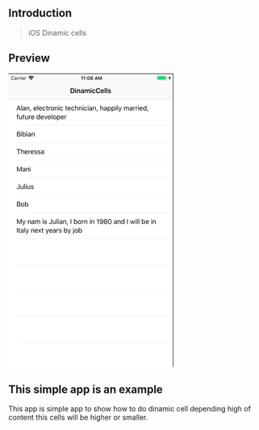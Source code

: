 
## Introduction

> iOS Dinamic cells

## Preview
![](https://github.com/AlanCasasArevalo/DinamicCells/blob/master/Picture.png)

## This simple app is an example

This app is simple app to show how to do dinamic cell depending high of content this cells will be higher or smaller. 
